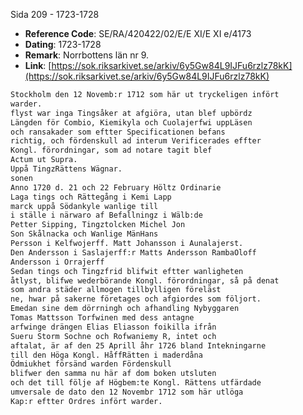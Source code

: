 Sida 209 - 1723-1728

- **Reference Code**: SE/RA/420422/02/E/E XI/E XI e/4173
- **Dating**: 1723-1728
- **Remark**: Norrbottens län nr 9.
- **Link**: [https://sok.riksarkivet.se/arkiv/6y5Gw84L9IJFu6rzlz78kK](https://sok.riksarkivet.se/arkiv/6y5Gw84L9IJFu6rzlz78kK)

```txt linenums="1"
Stockholm den 12 Novemb:r 1712 som här ut tryckeligen infört
warder.
flyst war inga Tingsåker at afgiöra, utan blef upbördz
Längden för Combio, Kiemikyla och Cuolajerfwi uppLäsen
och ransakader som eftter Specificationen befans
richtig, och fördenskull ad interum Verificerades effter
Kongl. förordningar, som ad notare tagit blef
Actum ut Supra.
Uppå TingzRättens Wägnar.
sonen
Anno 1720 d. 21 och 22 February Höltz Ordinarie
Laga tings och Rättegång i Kemi Lapp
marck uppå Södankyle wanlige till
i ställe i närwaro af Befallningz i Wälb:de
Petter Sipping, Tingztolcken Michel Jon
Son Skålnacka och Wanlige MänHans
Persson i Kelfwojerff. Matt Johansson i Aunalajerst.
Den Andersson i Saslajerff:r Matts Andersson RambaOloff
Andersson i Orrajerff
Sedan tings och Tingzfrid blifwit eftter wanligheten
åtlyst, blifwe wederbörande Kongl. förordningar, så på denat
som andra städer allmogen tillbylligen föreläst
ne, hwar på sakerne företages och afgiordes som följort.
Emedan sine dem dörrningh och afhandling Nybyggaren
Tomas Mattsson Torfwinen med dess antagne
arfwinge drängen Elias Eliasson foikilla ifrån
Sueru Storm Sochne och Rofwaniemy R, intet och
aftalat, är af den 25 Aprill åhr 1726 bland Intekningarne
till den Höga Kongl. HåffRätten i maderdåna
Ödmiukhet försänd warden Fördenskull
blifwer den samma nu här af dom boken utsluten
och det till följe af Högbem:te Kongl. Rättens utfärdade
umversale de dato den 12 Novembr 1712 som här utlöga
Kap:r eftter Ordres infört warder.
```
